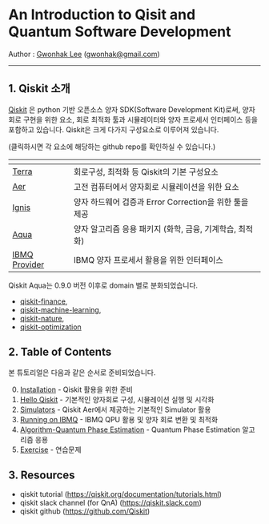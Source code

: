 # An Introduction to Qisit and Quantum Software Development

Author : [Gwonhak Lee](https://github.com/snow0369) (gwonhak@gmail.com)

-----
## 1. Qiskit 소개
  [Qiskit](https://github.com/Qiskit/qiskit) 은 python 기반 오픈소스 양자 SDK(Software Development Kit)로써, 양자회로 구현을 위한 요소, 회로 최적화 툴과
시뮬레이터와 양자 프로세서 인터페이스 등을 포함하고 있습니다. Qiskit은 크게 다가지 구성요소로 이루어져 있습니다.

(클릭하시면 각 요소에 해당하는 github repo를 확인하실 수 있습니다.)

| <!-- -->    | <!-- -->    |
|-------------|-------------|
| [Terra](https://github.com/Qiskit/qiskit-terra) | 회로구성, 최적화 등 Qiskit의 기본 구성요소 |
| [Aer](https://github.com/Qiskit/qiskit-aer) | 고전 컴퓨터에서 양자회로 시뮬레이션을 위한 요소 |
| [Ignis](https://github.com/Qiskit/qiskit-ignis) | 양자 하드웨어 검증과 Error Correction을 위한 툴을 제공 |
| [Aqua](https://github.com/Qiskit/qiskit-aqua) | 양자 알고리즘 응용 패키지 (화학, 금융, 기계학습, 최적화) |
| [IBMQ Provider](https://github.com/Qiskit/qiskit-ibmq-provider) | IBMQ 양자 프로세서 활용을 위한 인터페이스 |


Qiskit Aqua는 0.9.0 버전 이후로 domain 별로 분화되었습니다.

- [qiskit-finance](https://github.com/Qiskit/qiskit-finance/),
- [qiskit-machine-learning](https://github.com/Qiskit/qiskit-machine-learning/),
- [qiskit-nature](https://github.com/Qiskit/qiskit-nature/),
- [qiskit-optimization](https://github.com/Qiskit/qiskit-optimization/)


## 2. Table of Contents

 본 튜토리얼은 다음과 같은 순서로 준비되었습니다.

0. [Installation](./0_Installation.pdf) - Qiskit 활용을 위한 준비
1. [Hello Qiskit](./1_hello_qiskit.ipynb) - 기본적인 양자회로 구성, 시뮬레이션 실행 및 시각화
2. [Simulators](./2_simulators.ipynb) - Qiskit Aer에서 제공하는 기본적인 Simulator 활용
3. [Running on IBMQ](./3_running_on_IBMQ.ipynb) - IBMQ QPU 활용 및 양자 회로 변환 및 최적화
4. [Algorithm-Quantum Phase Estimation](./5_application.ipynb) - Quantum Phase Estimation 알고리즘 응용
5. [Exercise](./6_exercises.ipynb) - 연습문제


## 3. Resources
- qiskit tutorial (https://qiskit.org/documentation/tutorials.html)
- qiskit slack channel (for QnA) (https://qiskit.slack.com)
- qiskit github (https://github.com/Qiskit)
